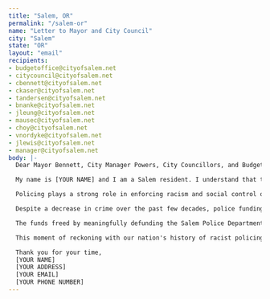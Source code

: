 ```yaml
---
title: "Salem, OR"
permalink: "/salem-or"
name: "Letter to Mayor and City Council"
city: "Salem"
state: "OR"
layout: "email"
recipients:
- budgetoffice@cityofsalem.net
- citycouncil@cityofsalem.net
- cbennett@cityofsalem.net
- ckaser@cityofsalem.net
- tandersen@cityofsalem.net
- bnanke@cityofsalem.net
- jleung@cityofsalem.net
- mausec@cityofsalem.net
- choy@cityofsalem.net
- vnordyke@cityofsalem.net
- jlewis@cityofsalem.net
- manager@cityofsalem.net
body: |-
  Dear Mayor Bennett, City Manager Powers, City Councillors, and Budget Committee Members,

  My name is [YOUR NAME] and I am a Salem resident. I understand that the Salem City Budget will soon be finalizing the budget for the 2020-21 fiscal year, and I urge you to oppose the increase in funding from $62.48mil in 2019-20 to $64.11mil in 2020-21. Rather than increasing our spending on policing, I'm urging you to meaningfully restrict it. How we spend our public funds expresses our values as a city, and I do not believe that our city should continue to over-invest scarce resources in the Salem Police Department.

  Policing plays a strong role in enforcing racism and social control of communities of color through disempowerment, displacement, and repression. Black people and communities of color have been disproportionately targeted and brutalized by the police throughout American history. In Salem, especially at this time of unprecedented crisis, we must invest our scarce resources in the health and well-being of our communities rather than in expanding the scope and mandate of police.

  Despite a decrease in crime over the past few decades, police funding across the United States has continued to increase, and the propose 2020-21 budget for Salem continues this nonsensical trend. Additionally, Salem police have received frivolous military-grade hardware from the Department of Defense's 1033 program, such as a mine-resistant vehicle. As a Salem citizen, I am strongly opposed to the expansion and militarization of our police force, and I am calling on you to reverse it.

  The funds freed by meaningfully defunding the Salem Police Department could be spent on services that serve our community and address social issues at the root. Our neighbor to the south, Eugene, has set a fine example with their CAHOOTS (Crisis Assistance Helping Out On The Streets) program, which has been praised as a cost-effective approach based on de-escalation tactics and the skills of medical and mental health professionals. Funds currently allocated for police could also be spent to expand public housing, provide food assistance to Salem residents in need, and strengthen community mental health resources. The City of Salem could tackle systemic issues from the ground up instead of relying on police.

  This moment of reckoning with our nation's history of racist policing practices is an opportunity to rethink public safety in this city and reinvest in services that more effectively benefit our residents. We know that meeting the basic needs of our communities is the only way to ensure their health and safety. This starts by divesting funding from the Salem Police Department in the upcoming 2020-21 fiscal year.

  Thank you for your time,
  [YOUR NAME]
  [YOUR ADDRESS]
  [YOUR EMAIL]
  [YOUR PHONE NUMBER]
---
```

